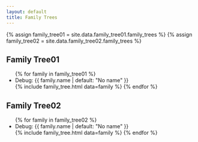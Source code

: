 ```yaml
---
layout: default
title: Family Trees
---
```


{% assign family_tree01 = site.data.family_tree01.family_trees %}
{% assign family_tree02 = site.data.family_tree02.family_trees %}

## Family Tree01

<ul>
  {% for family in family_tree01 %}
    <li>Debug: {{ family.name | default: "No name" }}</li>
    {% include family_tree.html data=family %}
  {% endfor %}
</ul>

## Family Tree02

<ul>
  {% for family in family_tree02 %}
    <li>Debug: {{ family.name | default: "No name" }}</li>
    {% include family_tree.html data=family %}
  {% endfor %}
</ul>